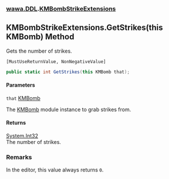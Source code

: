 ### [wawa.DDL](wawa.DDL.md 'wawa.DDL').[KMBombStrikeExtensions](KMBombStrikeExtensions.md 'wawa.DDL.KMBombStrikeExtensions')

## KMBombStrikeExtensions.GetStrikes(this KMBomb) Method

Gets the number of strikes.<p/>`[MustUseReturnValue, NonNegativeValue]`

```csharp
public static int GetStrikes(this KMBomb that);
```
#### Parameters

<a name='wawa.DDL.KMBombStrikeExtensions.GetStrikes(thisKMBomb).that'></a>

`that` [KMBomb](https://docs.microsoft.com/en-us/dotnet/api/KMBomb 'KMBomb')

The [KMBomb](https://docs.microsoft.com/en-us/dotnet/api/KMBomb 'KMBomb') module instance to grab strikes from.

#### Returns
[System.Int32](https://docs.microsoft.com/en-us/dotnet/api/System.Int32 'System.Int32')  
The number of strikes.

### Remarks
  
In the editor, this value always returns `0`.